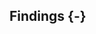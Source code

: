 ## Findings {-}

<!-- Scope: Description of primary studies. Results of any quantitative summaries. Details of any meta-analysis. -->
<!-- Non-quantitative summaries should be provided to summarize each of the studies and presented in tabular form. Quantitative summary results should be presented in tables and graphs. -->
